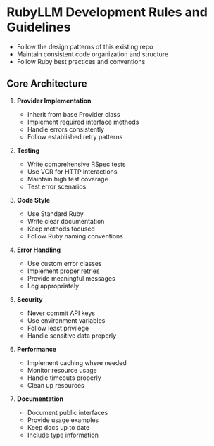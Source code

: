# RubyLLM Development Rules and Guidelines

* Follow the design patterns of this existing repo
* Maintain consistent code organization and structure
* Follow Ruby best practices and conventions

## Core Architecture

1. **Provider Implementation**
   - Inherit from base Provider class
   - Implement required interface methods
   - Handle errors consistently
   - Follow established retry patterns

2. **Testing**
   - Write comprehensive RSpec tests
   - Use VCR for HTTP interactions
   - Maintain high test coverage
   - Test error scenarios

3. **Code Style**
   - Use Standard Ruby
   - Write clear documentation
   - Keep methods focused
   - Follow Ruby naming conventions

4. **Error Handling**
   - Use custom error classes
   - Implement proper retries
   - Provide meaningful messages
   - Log appropriately

5. **Security**
   - Never commit API keys
   - Use environment variables
   - Follow least privilege
   - Handle sensitive data properly

6. **Performance**
   - Implement caching where needed
   - Monitor resource usage
   - Handle timeouts properly
   - Clean up resources

7. **Documentation**
   - Document public interfaces
   - Provide usage examples
   - Keep docs up to date
   - Include type information